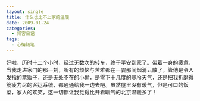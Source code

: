 ```yaml
---
layout: single
title: 什么也比不上家的温暖
date: 2009-01-24
categories:
  - 博客日记
tags:
  - 心情随笔
---
```


好啦，历时十二个小时，经过无数次的转车，终于平安到家了。带着一身的疲惫，当我走进家门的那一刻，所有的烦恼与苦难都在一霎那间烟消云散了。管他是令人发指的票贩子，还是无处不在的小偷，是零下十几度的寒冷天气，还是把我折磨得筋疲力尽的客运系统，都通通给我一边去吧。虽然屋里没有暖气，但是可口的饭菜，家人的欢笑，这一切都让我觉得比开着暖气的北京温暖多了！
